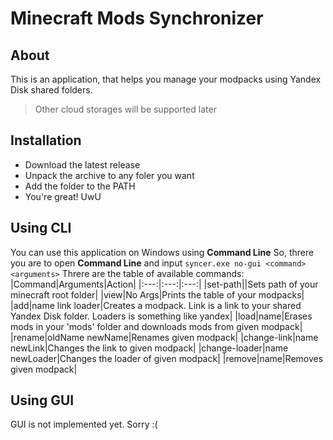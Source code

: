 # Minecraft Mods Synchronizer
## About
This is an application, that helps you manage your modpacks using Yandex Disk shared folders.
> Other cloud storages will be supported later
## Installation
* Download the latest release
* Unpack the archive to any foler you want
* Add the folder to the PATH
* You're great! UwU
## Using CLI
You can use this application on Windows using **Command Line**
So, threre you are to open **Command Line** and input `syncer.exe no-gui <command> <arguments>`
Threre are the table of available commands:
|Command|Arguments|Action|
|:---:|:---:|:---:|
|set-path|<path>|Sets path of your minecraft root folder|
|view|No Args|Prints the table of your modpacks|
|add|name link loader|Creates a modpack. Link is a link to your shared Yandex Disk folder. Loaders is something like yandex|
|load|name|Erases mods in your 'mods' folder and downloads mods from given modpack|
|rename|oldName newName|Renames given modpack|
|change-link|name newLink|Changes the link to given modpack|
|change-loader|name newLoader|Changes the loader of given modpack|
|remove|name|Removes given modpack|
## Using GUI
GUI is not implemented yet. Sorry :(